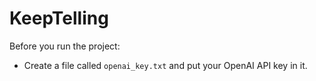 # KeepTelling

Before you run the project:
* Create a file called `openai_key.txt` and put your OpenAI API key in it.